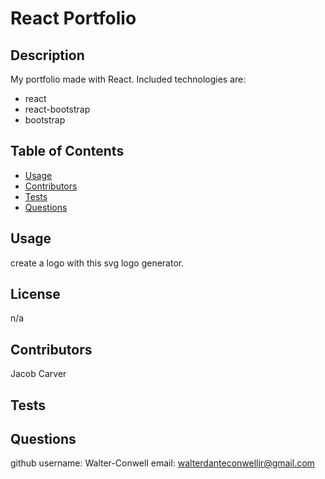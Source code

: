 # React Portfolio 

## Description

My portfolio made with React.
Included technologies are:
- react
- react-bootstrap
- bootstrap

## Table of Contents

- [Usage](#usage)
- [Contributors](#credits)
- [Tests](#test)
- [Questions](#gitUser)

## Usage

create a logo with this svg logo generator.

## License

n/a

## Contributors

Jacob Carver

## Tests

## Questions

github username: Walter-Conwell
email: walterdanteconwelljr@gmail.com
